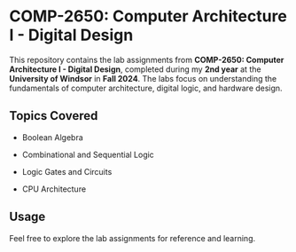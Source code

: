 # COMP-2650: Computer Architecture I - Digital Design

This repository contains the lab assignments from **COMP-2650: Computer Architecture I - Digital Design**, completed during my **2nd year** at the **University of Windsor** in **Fall 2024**. The labs focus on understanding the fundamentals of computer architecture, digital logic, and hardware design.

## Topics Covered
- Boolean Algebra
  
- Combinational and Sequential Logic
  
- Logic Gates and Circuits
  
- CPU Architecture

## Usage

Feel free to explore the lab assignments for reference and learning.
